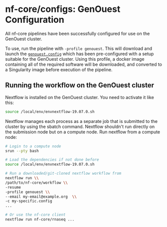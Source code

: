 # nf-core/configs: GenOuest Configuration

All nf-core pipelines have been successfully configured for use on the GenOuest cluster.

To use, run the pipeline with `-profile genouest`. This will download and launch the [`genouest.config`](../conf/genouest.config) which has been pre-configured with a setup suitable for the GenOuest cluster. Using this profile, a docker image containing all of the required software will be downloaded, and converted to a Singularity image before execution of the pipeline.

## Running the workflow on the GenOuest cluster

Nextflow is installed on the GenOuest cluster. You need to activate it like this:

```bash
source /local/env/envnextflow-19.07.0.sh
```

Nextflow manages each process as a separate job that is submitted to the cluster by using the sbatch command.
Nextflow shouldn't run directly on the submission node but on a compute node. Run nextflow from a compute node:

```bash
# Login to a compute node
srun --pty bash

# Load the dependencies if not done before
source /local/env/envnextflow-19.07.0.sh

# Run a downloaded/git-cloned nextflow workflow from
nextflow run \\
/path/to/nf-core/workflow \\
-resume
-profile genouest \\
--email my-email@example.org  \\
-c my-specific.config
...

# Or use the nf-core client
nextflow run nf-core/rnaseq ...
```
